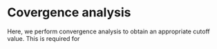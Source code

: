# Covergence analysis 

Here, we perform convergence analysis to obtain an appropriate cutoff value. This is required for 
